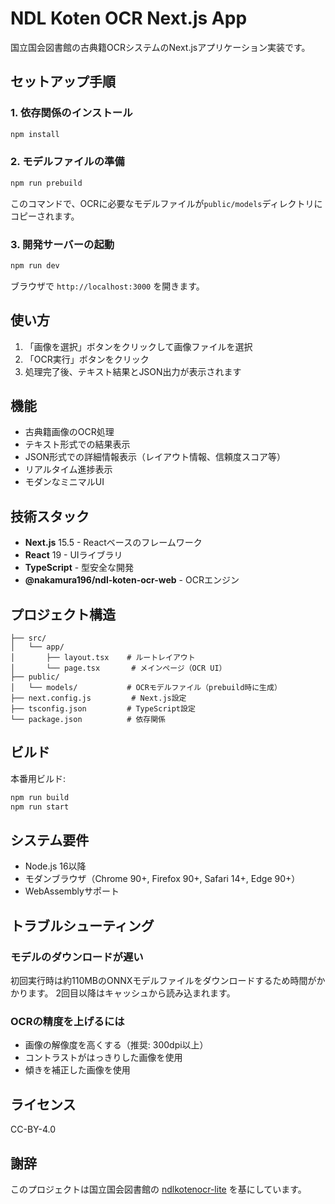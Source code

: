 # NDL Koten OCR Next.js App

国立国会図書館の古典籍OCRシステムのNext.jsアプリケーション実装です。

## セットアップ手順

### 1. 依存関係のインストール

```bash
npm install
```

### 2. モデルファイルの準備

```bash
npm run prebuild
```

このコマンドで、OCRに必要なモデルファイルが`public/models`ディレクトリにコピーされます。

### 3. 開発サーバーの起動

```bash
npm run dev
```

ブラウザで `http://localhost:3000` を開きます。

## 使い方

1. 「画像を選択」ボタンをクリックして画像ファイルを選択
2. 「OCR実行」ボタンをクリック
3. 処理完了後、テキスト結果とJSON出力が表示されます

## 機能

- 古典籍画像のOCR処理
- テキスト形式での結果表示
- JSON形式での詳細情報表示（レイアウト情報、信頼度スコア等）
- リアルタイム進捗表示
- モダンなミニマルUI

## 技術スタック

- **Next.js** 15.5 - Reactベースのフレームワーク
- **React** 19 - UIライブラリ
- **TypeScript** - 型安全な開発
- **@nakamura196/ndl-koten-ocr-web** - OCRエンジン

## プロジェクト構造

```
├── src/
│   └── app/
│       ├── layout.tsx    # ルートレイアウト
│       └── page.tsx       # メインページ（OCR UI）
├── public/
│   └── models/           # OCRモデルファイル（prebuild時に生成）
├── next.config.js         # Next.js設定
├── tsconfig.json         # TypeScript設定
└── package.json          # 依存関係
```

## ビルド

本番用ビルド:

```bash
npm run build
npm run start
```

## システム要件

- Node.js 16以降
- モダンブラウザ（Chrome 90+, Firefox 90+, Safari 14+, Edge 90+）
- WebAssemblyサポート

## トラブルシューティング

### モデルのダウンロードが遅い

初回実行時は約110MBのONNXモデルファイルをダウンロードするため時間がかかります。
2回目以降はキャッシュから読み込まれます。

### OCRの精度を上げるには

- 画像の解像度を高くする（推奨: 300dpi以上）
- コントラストがはっきりした画像を使用
- 傾きを補正した画像を使用

## ライセンス

CC-BY-4.0

## 謝辞

このプロジェクトは国立国会図書館の [ndlkotenocr-lite](https://github.com/ndl-lab/ndlkotenocr-lite) を基にしています。
